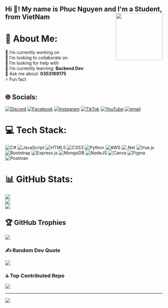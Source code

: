 <h2 align="left">Hi 👋! My name is Phuc Nguyen and I'm a Student, from VietNam <img align="right" height="150" src="https://i.pinimg.com/originals/ba/fc/cd/bafccd3d93e77137e7753face3eefc69.gif"  /></h2>

###



###

# 💫 About Me:
🔭 I’m currently working on <br>👯 I’m looking to collaborate on<br>🤝 I’m looking for help with<br>🌱 I’m currently learning: <b>Backend Dev</b><br>💬 Ask me about: <b>0353169175</b><br>⚡ Fun fact


## 🌐 Socials:
[![Discord](https://img.shields.io/badge/Discord-%237289DA.svg?logo=discord&logoColor=white)](https://discord.gg/https://discord.gg/YffhUwzs8f) [![Facebook](https://img.shields.io/badge/Facebook-%231877F2.svg?logo=Facebook&logoColor=white)](https://facebook.com/https://www.facebook.com/phucNguyen.1228) [![Instagram](https://img.shields.io/badge/Instagram-%23E4405F.svg?logo=Instagram&logoColor=white)](https://instagram.com/https://www.instagram.com/__y0m0st__/) [![TikTok](https://img.shields.io/badge/TikTok-%23000000.svg?logo=TikTok&logoColor=white)](https://tiktok.com/@https://www.tiktok.com/@y0m0stisme) [![YouTube](https://img.shields.io/badge/YouTube-%23FF0000.svg?logo=YouTube&logoColor=white)](https://youtube.com/@https://www.youtube.com/@yomostkillaura) [![email](https://img.shields.io/badge/Email-D14836?logo=gmail&logoColor=white)](mailto:phucnguyen2812cuwin@gmail.com) 

# 💻 Tech Stack:
![C#](https://img.shields.io/badge/c%23-%23239120.svg?style=for-the-badge&logo=csharp&logoColor=white) ![JavaScript](https://img.shields.io/badge/javascript-%23323330.svg?style=for-the-badge&logo=javascript&logoColor=%23F7DF1E) ![HTML5](https://img.shields.io/badge/html5-%23E34F26.svg?style=for-the-badge&logo=html5&logoColor=white) ![CSS3](https://img.shields.io/badge/css3-%231572B6.svg?style=for-the-badge&logo=css3&logoColor=white) ![Python](https://img.shields.io/badge/python-3670A0?style=for-the-badge&logo=python&logoColor=ffdd54) ![AWS](https://img.shields.io/badge/AWS-%23FF9900.svg?style=for-the-badge&logo=amazon-aws&logoColor=white) ![.Net](https://img.shields.io/badge/.NET-5C2D91?style=for-the-badge&logo=.net&logoColor=white) ![Vue.js](https://img.shields.io/badge/vue.js-%2335495e.svg?style=for-the-badge&logo=vuedotjs&logoColor=%234FC08D) ![Bootstrap](https://img.shields.io/badge/bootstrap-%238511FA.svg?style=for-the-badge&logo=bootstrap&logoColor=white) ![Express.js](https://img.shields.io/badge/express.js-%23404d59.svg?style=for-the-badge&logo=express&logoColor=%2361DAFB) ![MongoDB](https://img.shields.io/badge/MongoDB-%234ea94b.svg?style=for-the-badge&logo=mongodb&logoColor=white) ![NodeJS](https://img.shields.io/badge/node.js-6DA55F?style=for-the-badge&logo=node.js&logoColor=white) ![Canva](https://img.shields.io/badge/Canva-%2300C4CC.svg?style=for-the-badge&logo=Canva&logoColor=white) ![Figma](https://img.shields.io/badge/figma-%23F24E1E.svg?style=for-the-badge&logo=figma&logoColor=white) ![Postman](https://img.shields.io/badge/Postman-FF6C37?style=for-the-badge&logo=postman&logoColor=white)
# 📊 GitHub Stats:
![](https://github-readme-stats.vercel.app/api?username=YomostCodeDao&theme=vue&hide_border=false&include_all_commits=false&count_private=true)<br/>
![](https://nirzak-streak-stats.vercel.app/?user=YomostCodeDao&theme=vue&hide_border=false)<br/>
![](https://github-readme-stats.vercel.app/api/top-langs/?username=YomostCodeDao&theme=vue&hide_border=false&include_all_commits=false&count_private=true&layout=compact)

## 🏆 GitHub Trophies
![](https://github-profile-trophy.vercel.app/?username=YomostCodeDao&theme=tokyonight&no-frame=false&no-bg=false&margin-w=4)

### ✍️ Random Dev Quote
![](https://quotes-github-readme.vercel.app/api?type=horizontal&theme=radical)

### 🔝 Top Contributed Repo
![](https://github-contributor-stats.vercel.app/api?username=YomostCodeDao&limit=5&theme=dark&combine_all_yearly_contributions=true)

---
[![](https://visitcount.itsvg.in/api?id=YomostCodeDao&icon=2&color=8)](https://visitcount.itsvg.in)

<!-- Proudly created with GPRM ( https://gprm.itsvg.in ) -->
